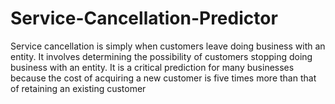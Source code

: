 # Service-Cancellation-Predictor
Service cancellation is simply when customers leave doing business with an entity. It involves determining the possibility of customers stopping doing business with an entity. It is a critical prediction for many businesses because the cost of acquiring a new customer is five times more than that of retaining an existing customer
